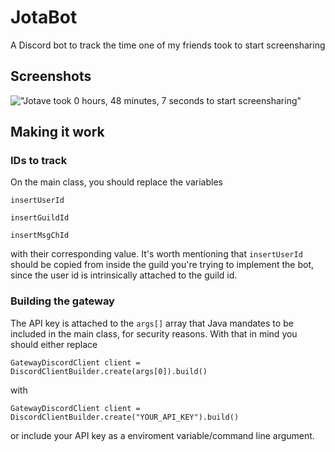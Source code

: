 # JotaBot
A Discord bot to track the time one of my friends took to start screensharing


## Screenshots

!["Jotave took 0 hours, 48 minutes, 7 seconds to start screensharing"](https://i.imgur.com/vIBivSU.png)

## Making it work

### IDs to track

On the main class, you should replace the variables

`insertUserId` 

`insertGuildId`

`insertMsgChId`

with their corresponding value. It's worth mentioning that `insertUserId` should be copied from inside the guild you're trying to implement the bot, since the user id is intrinsically attached to the guild id.


### Building the gateway

The API key is attached to the `args[]` array that Java mandates to be included in the main class, for security reasons. With that in mind you should either replace

`GatewayDiscordClient client = DiscordClientBuilder.create(args[0]).build()`

with

`GatewayDiscordClient client = DiscordClientBuilder.create("YOUR_API_KEY").build()`

or include your API key as a enviroment variable/command line argument.
